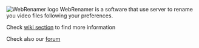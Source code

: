 ![WebRenamer logo](https://github.com/mrwinch/WebRenamer/wiki/Images/logo_1280.png)
WebRenamer is a software that use server to rename you video files following your preferences.

Check [wiki section](https://github.com/mrwinch/WebRenamer/wiki) to find more information

Check also our [forum](https://webrenamer.freeforums.net/)

